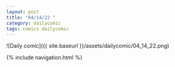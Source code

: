 ```yaml
---
layout: post
title: "04/14/22 "
category: dailycomic
tags: comics dailycomic
---
```

![Daily comic]({{ site.baseurl }}/assets/dailycomic/04_14_22.png)

{% include navigation.html %}

